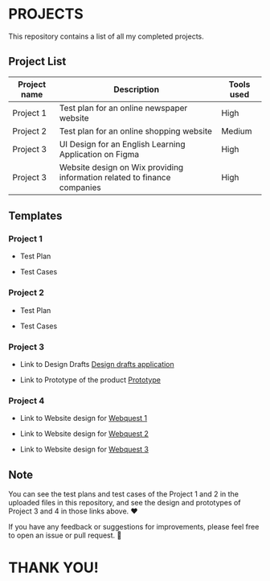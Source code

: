 # PROJECTS

This repository contains a list of all my completed projects.

## Project List

| Project name | Description                               | Tools used |
|--------------|-------------------------------------------|----------|
| Project 1    | Test plan for an online newspaper website  | High     |
| Project 2    | Test plan for an online shopping website          | Medium   |
| Project 3    | UI Design for an English Learning Application on Figma | High  |
| Project 3    | Website design on Wix providing information related to finance companies | High  |

## Templates

### Project 1
- Test Plan
  
- Test Cases

### Project 2

- Test Plan
  
- Test Cases
  
### Project 3
- Link to Design Drafts [Design drafts application](https://www.figma.com/design/VICChjkdAfThxZQh6V7hWs/ENGLISH-LEARNING-APP?node-id=0-1&t=SZ5LtifQQfTWJmNm-1)

- Link to Prototype of the product [Prototype](https://www.figma.com/proto/VICChjkdAfThxZQh6V7hWs/ENGLISH-LEARNING-APP?node-id=1-2&starting-point-node-id=1%3A2&t=E4L0e2cEZuJtxYo3-1)

### Project 4
- Link to Website design for [Webquest 1](https://kily050902.wixsite.com/my-site)

- Link to Website design for [Webquest 2](https://kily050902.wixsite.com/web-quest-2)

- Link to Website design for [Webquest 3](https://kily050902.wixsite.com/web-quest-3)

## Note
You can see the test plans and test cases of the Project 1 and 2 in the uploaded files in this repository, and see the design and prototypes of Project 3 and 4 in those links above. ❤

If you have any feedback or suggestions for improvements, please feel free to open an issue or pull request. 🥰

# THANK YOU!




